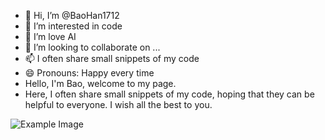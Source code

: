 - 👋 Hi, I’m @BaoHan1712
- 👀 I’m interested in code
- 🌱 I’m love AI 
- 💞️ I’m looking to collaborate on ...
- 📫  I often share small snippets of my code
- 😄 Pronouns: Happy every time
- Hello, I'm Bao, welcome to my page.
- Here, I often share small snippets of my code, hoping that they can be helpful to everyone. I wish all the best to you.

![Example Image](https://www.pinterest.com/pin/11751649021582433/)
